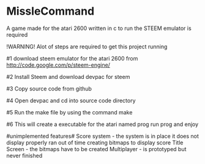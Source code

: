 MissleCommand
=============

A game made for the atari 2600 written in c to run the STEEM emulator is required


!WARNING! Alot of steps are required to get this project running


#1 download steem emulator for the atari 2600 from http://code.google.com/p/steem-engine/

#2 Install Steem and download devpac for steem

#3 Copy source code from github

#4 Open devpac and cd into source code directory

#5 Run the make file by using the command make

#6 This will create a executable for the atari named prog run prog and enjoy



#unimplemented features#
Score system - the system is in place it does not display properly ran out of time creating bitmaps to display score 
Title Screen - the bitmaps have to be created
Multiplayer - is prototyped but never finished
